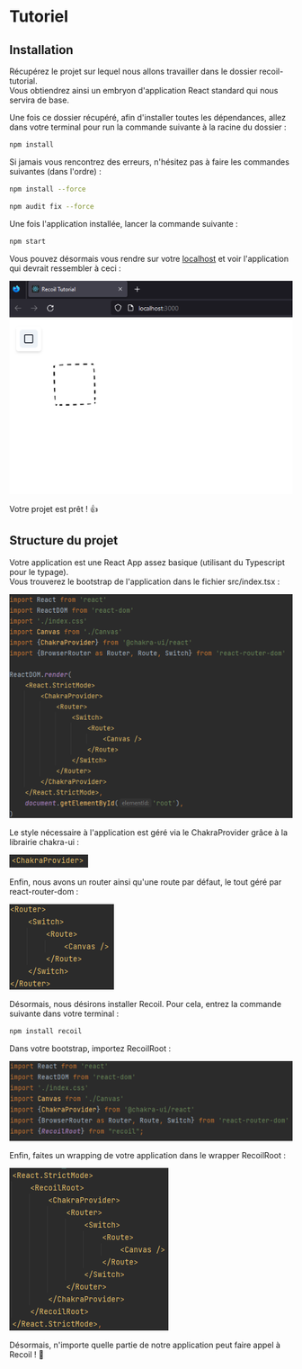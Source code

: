 # Tutoriel 


## Installation 

Récupérez le projet sur lequel nous allons travailler dans le dossier recoil-tutorial.  
Vous obtiendrez ainsi un embryon d'application React standard qui nous servira de base.

Une fois ce dossier récupéré, afin d'installer toutes les dépendances, allez dans votre terminal pour run la commande 
suivante à la racine du dossier :

````bash
npm install
````

Si jamais vous rencontrez des erreurs, n'hésitez pas à faire les commandes suivantes (dans l'ordre) :

````bash
npm install --force
````

````bash
npm audit fix --force
````

Une fois l'application installée, lancer la commande suivante :

````bash
npm start
````

Vous pouvez désormais vous rendre sur votre [localhost](http://localhost:3000) et voir l'application qui devrait 
ressembler à ceci : 

![](../images/01_Installation/recoil-tutorial-start.png)

Votre projet est prêt ! 👍


## Structure du projet

Votre application est une React App assez basique (utilisant du Typescript pour le typage).  
Vous trouverez le bootstrap de l'application dans le fichier src/index.tsx :

![](../images/01_Installation/bootstrap.png)

Le style nécessaire à l'application est géré via le ChakraProvider grâce à la librairie chakra-ui :

![](../images/01_Installation/chakra-provider.png)

Enfin, nous avons un router ainsi qu'une route par défaut, le tout géré par react-router-dom :

![](../images/01_Installation/router.png)

Désormais, nous désirons installer Recoil. Pour cela, entrez la commande suivante dans votre terminal :

````bash
npm install recoil
````

Dans votre bootstrap, importez RecoilRoot :

![](../images/01_Installation/import-recoil.png)

Enfin, faites un wrapping de votre application dans le wrapper RecoilRoot :

![](../images/01_Installation/recoil-wrapper.png)

Désormais, n'importe quelle partie de notre application peut faire appel à Recoil ! 🤘